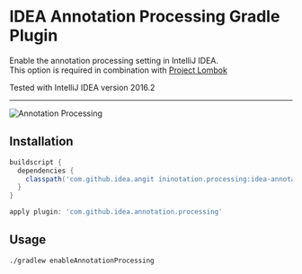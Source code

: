 # IDEA Annotation Processing Gradle Plugin

Enable the annotation processing setting in IntelliJ IDEA.  
This option is required in combination with [Project Lombok](https://projectlombok.org/)

Tested with IntelliJ IDEA version 2016.2

----

![Annotation Processing](https://s31.postimg.org/rz06r66yj/annotation_processing.png)

## Installation

```groovy
buildscript {
  dependencies {
    classpath('com.github.idea.angit ininotation.processing:idea-annotation-processing-gradle-plugin:0.0.1-SNAPSHOT')
  }
}

apply plugin: 'com.github.idea.annotation.processing'
```

## Usage

```
./gradlew enableAnnotationProcessing
```